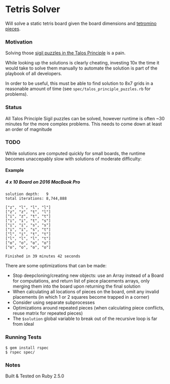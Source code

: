 # Tetris Solver

Will solve a static tetris board given the board dimensions and [tetromino pieces](https://en.wikipedia.org/wiki/Tetromino).


### Motivation

Solving those [sigil puzzles in the Talos Principle](https://steamcommunity.com/sharedfiles/filedetails/?id=354590899) is a pain.

While looking up the solutions is clearly cheating, investing 10x the time it would take to solve them manually to automate the solution is part of the playbook of all developers.

In order to be useful, this must be able to find solution to 8x7 grids in a reasonable amount of time (see `spec/talos_principle_puzzles.rb` for problems).


### Status

All Talos Principle Sigil puzzles can be solved, however runtime is often ~30 minutes for the more complex problems. This needs to come down at least an order of magnitude


### TODO

While solutions are computed quickly for small boards, the runtime becomes unaccepably slow with solutions of moderate difficulty:

#### Example
##### 4 x 10 Board on 2016 MacBook Pro 
```
solution depth:   9
total iterations: 8,744,888

["z", "l", "l", "l"]
["z", "z", "t", "l"]
["i", "z", "t", "t"]
["i", "i", "t", "s"]
["i", "i", "s", "s"]
["i", "i", "s", "t"]
["l", "i", "t", "t"]
["l", "l", "l", "t"]
["o", "o", "o", "o"]
["o", "o", "o", "o"]

Finished in 39 minutes 42 seconds
```

There are some optimizations that can be made:
* Stop deepcloning/creating new objects: use an Array instead of a Board for computations, and return list of piece placements arrays, only merging them into the board upon returning the final solution
* When calculating all locations of pieces on the board, omit any invalid placements (in which 1 or 2 squares become trapped in a corner)
* Consider using separate subprocesses
* Optimizations around repeated pieces (when calculating piece conflicts, reuse matrix for repeated pieces)
* The `$solution` global variable to break out of the recursive loop is far from ideal

### Running Tests

```
$ gem install rspec
$ rspec spec/
```

### Notes

Built & Tested on Ruby 2.5.0

